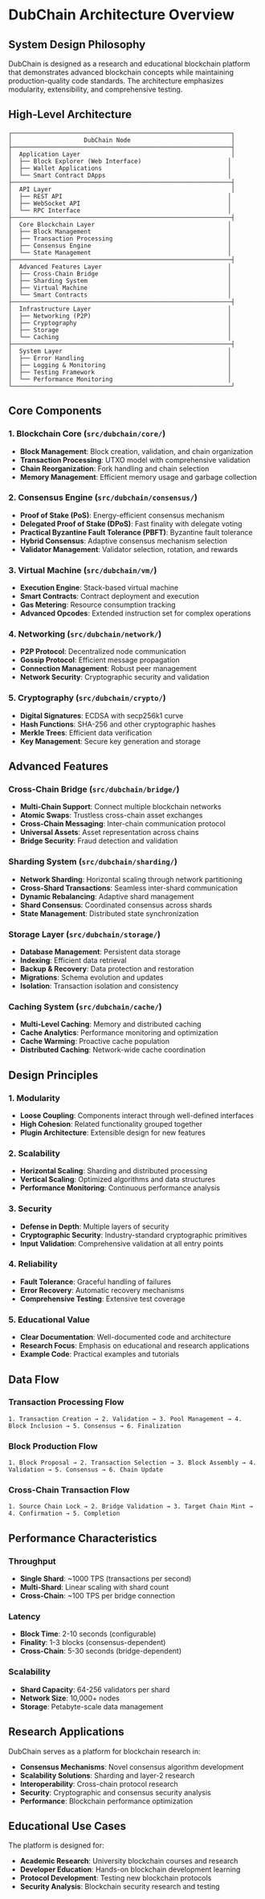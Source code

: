 # DubChain Architecture Overview

## System Design Philosophy

DubChain is designed as a research and educational blockchain platform that demonstrates advanced blockchain concepts while maintaining production-quality code standards. The architecture emphasizes modularity, extensibility, and comprehensive testing.

## High-Level Architecture

```
┌─────────────────────────────────────────────────────────────┐
│                    DubChain Node                            │
├─────────────────────────────────────────────────────────────┤
│  Application Layer                                          │
│  ├── Block Explorer (Web Interface)                        │
│  ├── Wallet Applications                                   │
│  └── Smart Contract DApps                                  │
├─────────────────────────────────────────────────────────────┤
│  API Layer                                                  │
│  ├── REST API                                              │
│  ├── WebSocket API                                         │
│  └── RPC Interface                                         │
├─────────────────────────────────────────────────────────────┤
│  Core Blockchain Layer                                     │
│  ├── Block Management                                      │
│  ├── Transaction Processing                                │
│  ├── Consensus Engine                                      │
│  └── State Management                                      │
├─────────────────────────────────────────────────────────────┤
│  Advanced Features Layer                                   │
│  ├── Cross-Chain Bridge                                    │
│  ├── Sharding System                                       │
│  ├── Virtual Machine                                       │
│  └── Smart Contracts                                       │
├─────────────────────────────────────────────────────────────┤
│  Infrastructure Layer                                      │
│  ├── Networking (P2P)                                      │
│  ├── Cryptography                                          │
│  ├── Storage                                               │
│  └── Caching                                               │
├─────────────────────────────────────────────────────────────┤
│  System Layer                                              │
│  ├── Error Handling                                        │
│  ├── Logging & Monitoring                                  │
│  ├── Testing Framework                                     │
│  └── Performance Monitoring                                │
└─────────────────────────────────────────────────────────────┘
```

## Core Components

### 1. Blockchain Core (`src/dubchain/core/`)
- **Block Management**: Block creation, validation, and chain organization
- **Transaction Processing**: UTXO model with comprehensive validation
- **Chain Reorganization**: Fork handling and chain selection
- **Memory Management**: Efficient memory usage and garbage collection

### 2. Consensus Engine (`src/dubchain/consensus/`)
- **Proof of Stake (PoS)**: Energy-efficient consensus mechanism
- **Delegated Proof of Stake (DPoS)**: Fast finality with delegate voting
- **Practical Byzantine Fault Tolerance (PBFT)**: Byzantine fault tolerance
- **Hybrid Consensus**: Adaptive consensus mechanism selection
- **Validator Management**: Validator selection, rotation, and rewards

### 3. Virtual Machine (`src/dubchain/vm/`)
- **Execution Engine**: Stack-based virtual machine
- **Smart Contracts**: Contract deployment and execution
- **Gas Metering**: Resource consumption tracking
- **Advanced Opcodes**: Extended instruction set for complex operations

### 4. Networking (`src/dubchain/network/`)
- **P2P Protocol**: Decentralized node communication
- **Gossip Protocol**: Efficient message propagation
- **Connection Management**: Robust peer management
- **Network Security**: Cryptographic security and validation

### 5. Cryptography (`src/dubchain/crypto/`)
- **Digital Signatures**: ECDSA with secp256k1 curve
- **Hash Functions**: SHA-256 and other cryptographic hashes
- **Merkle Trees**: Efficient data verification
- **Key Management**: Secure key generation and storage

## Advanced Features

### Cross-Chain Bridge (`src/dubchain/bridge/`)
- **Multi-Chain Support**: Connect multiple blockchain networks
- **Atomic Swaps**: Trustless cross-chain asset exchanges
- **Cross-Chain Messaging**: Inter-chain communication protocol
- **Universal Assets**: Asset representation across chains
- **Bridge Security**: Fraud detection and validation

### Sharding System (`src/dubchain/sharding/`)
- **Network Sharding**: Horizontal scaling through network partitioning
- **Cross-Shard Transactions**: Seamless inter-shard communication
- **Dynamic Rebalancing**: Adaptive shard management
- **Shard Consensus**: Coordinated consensus across shards
- **State Management**: Distributed state synchronization

### Storage Layer (`src/dubchain/storage/`)
- **Database Management**: Persistent data storage
- **Indexing**: Efficient data retrieval
- **Backup & Recovery**: Data protection and restoration
- **Migrations**: Schema evolution and updates
- **Isolation**: Transaction isolation and consistency

### Caching System (`src/dubchain/cache/`)
- **Multi-Level Caching**: Memory and distributed caching
- **Cache Analytics**: Performance monitoring and optimization
- **Cache Warming**: Proactive cache population
- **Distributed Caching**: Network-wide cache coordination

## Design Principles

### 1. Modularity
- **Loose Coupling**: Components interact through well-defined interfaces
- **High Cohesion**: Related functionality grouped together
- **Plugin Architecture**: Extensible design for new features

### 2. Scalability
- **Horizontal Scaling**: Sharding and distributed processing
- **Vertical Scaling**: Optimized algorithms and data structures
- **Performance Monitoring**: Continuous performance analysis

### 3. Security
- **Defense in Depth**: Multiple layers of security
- **Cryptographic Security**: Industry-standard cryptographic primitives
- **Input Validation**: Comprehensive validation at all entry points

### 4. Reliability
- **Fault Tolerance**: Graceful handling of failures
- **Error Recovery**: Automatic recovery mechanisms
- **Comprehensive Testing**: Extensive test coverage

### 5. Educational Value
- **Clear Documentation**: Well-documented code and architecture
- **Research Focus**: Emphasis on educational and research applications
- **Example Code**: Practical examples and tutorials

## Data Flow

### Transaction Processing Flow
```
1. Transaction Creation → 2. Validation → 3. Pool Management → 4. Block Inclusion → 5. Consensus → 6. Finalization
```

### Block Production Flow
```
1. Block Proposal → 2. Transaction Selection → 3. Block Assembly → 4. Validation → 5. Consensus → 6. Chain Update
```

### Cross-Chain Transaction Flow
```
1. Source Chain Lock → 2. Bridge Validation → 3. Target Chain Mint → 4. Confirmation → 5. Completion
```

## Performance Characteristics

### Throughput
- **Single Shard**: ~1000 TPS (transactions per second)
- **Multi-Shard**: Linear scaling with shard count
- **Cross-Chain**: ~100 TPS per bridge connection

### Latency
- **Block Time**: 2-10 seconds (configurable)
- **Finality**: 1-3 blocks (consensus-dependent)
- **Cross-Chain**: 5-30 seconds (bridge-dependent)

### Scalability
- **Shard Capacity**: 64-256 validators per shard
- **Network Size**: 10,000+ nodes
- **Storage**: Petabyte-scale data management

## Research Applications

DubChain serves as a platform for blockchain research in:
- **Consensus Mechanisms**: Novel consensus algorithm development
- **Scalability Solutions**: Sharding and layer-2 research
- **Interoperability**: Cross-chain protocol research
- **Security**: Cryptographic and consensus security analysis
- **Performance**: Blockchain performance optimization

## Educational Use Cases

The platform is designed for:
- **Academic Research**: University blockchain courses and research
- **Developer Education**: Hands-on blockchain development learning
- **Protocol Development**: Testing new blockchain protocols
- **Security Analysis**: Blockchain security research and testing
